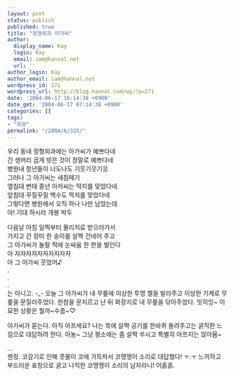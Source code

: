 ```yaml
---
layout: post
status: publish
published: true
title: "정형외과 아가씨"
author:
  display_name: Kay
  login: Kay
  email: iam@hannal.net
  url: ''
author_login: Kay
author_email: iam@hannal.net
wordpress_id: 271
wordpress_url: http://blog.hannal.com/wp/?p=271
date: '2004-06-17 16:14:38 +0900'
date_gmt: '2004-06-17 07:14:38 +0900'
categories: []
tags:
- "희망"
permalink: "/2004/6/325/"
---
```

<p>우리 동네 정형외과에는 아가씨가 예쁘다네<br />
긴 생머리 곱게 빗은 것이 정말로 예쁘다네<br />
병원내 청년들이 너도나도 기웃기웃기웃<br />
그러나 그 아가씨는 새침떼기<br />
옆침대 변태 중년 아저씨는 딱지를 맞았다네<br />
앞침대 꾸질꾸질 백수도 딱지를 맞았다네<br />
그렇다면 병원에서 오직 하나 나만 남았는데<br />
아! 기대 하시라 개봉 박두</p>
<p>다음날 아침 일찍부터 물리치료 받으러가서<br />
가지고 간 장미 한 송이를 살짝 건네어 주고<br />
그 아가씨가 놀랄 적에 눈싸움 한 판을 벌인다<br />
아 자자자자자자자자자자<br />
아 그 아가씨 웃었어♪<br />
.<br />
.<br />
.<br />
는 아니고. -_- 오늘 그 아가씨가 내 무릎에 이상한 투명 젤을 발라주고 이상한 기계로 무릎을 문질러주었다. 한참을 문지르고 난 뒤 화장지로 내 무릎을 닦아주었다. 잇히잉~ 이 묘한 상황은 뭘까~수줍~♡</p>
<p>아가씨가 묻는다. 아직 아프세요? 나는 목에 살짝 공기를 한바퀴 돌려주고는 굵직한 느낌으로 대답하려 한다. 아뇽~ 그냥 평소에는 좀 살짝 쑤시고 특별히 아프지는 않아욤~</p>
<p>...<br />
젠장. 코감기로 인해 콧물이 코에 가득차서 코맹맹이 소리로 대답했다! ㅜ.ㅜ 느끼하고 부드러운 표정으로 굵고 나직한 코맹맹이 소리의 남자라니! 어흙흙.</p>
